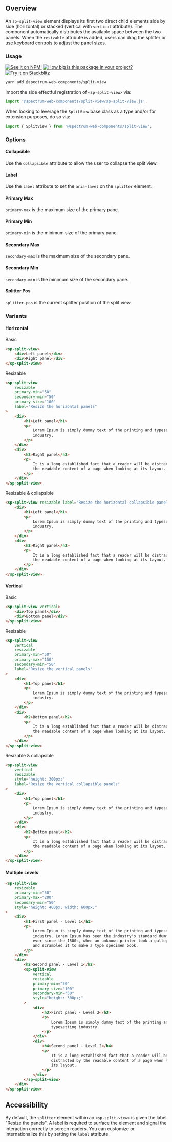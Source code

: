 ## Overview

An `sp-split-view` element displays its first two direct child elements side by side (horizontal) or stacked (vertical with `vertical` attribute). The component automatically distributes the available space between the two panels. When the `resizable` attribute is added, users can drag the splitter or use keyboard controls to adjust the panel sizes.

### Usage

[![See it on NPM!](https://img.shields.io/npm/v/@spectrum-web-components/split-view?style=for-the-badge)](https://www.npmjs.com/package/@spectrum-web-components/split-view)
[![How big is this package in your project?](https://img.shields.io/bundlephobia/minzip/@spectrum-web-components/split-view?style=for-the-badge)](https://bundlephobia.com/result?p=@spectrum-web-components/split-view)
[![Try it on Stackblitz](https://img.shields.io/badge/Try%20it%20on-Stackblitz-blue?style=for-the-badge)](https://stackblitz.com/edit/vitejs-vite-2ilo6nmh)

```zsh
yarn add @spectrum-web-components/split-view
```

Import the side effectful registration of `<sp-split-view>` via:

```js
import '@spectrum-web-components/split-view/sp-split-view.js';
```

When looking to leverage the `SplitView` base class as a type and/or for extension purposes, do so via:

```js
import { SplitView } from '@spectrum-web-components/split-view';
```

### Options

#### Collapsible

Use the `collapsible` attribute to allow the user to collapse the split view.

#### Label

Use the `label` attribute to set the `aria-lavel` on the `splitter` element.

#### Primary Max

`primary-max` is the maximum size of the primary pane.

#### Primary Min

`primary-min` is the minimum size of the primary pane.

#### Secondary Max

`secondary-max` is the maximum size of the secondary pane.

#### Secondary Min

`secondary-min` is the minimum size of the secondary pane.

#### Splitter Pos

`splitter-pos` is the current splitter position of the split view.

### Variants

#### Horizontal

<sp-tabs selected="basic" auto label="Horizontal Split View Variants">
<sp-tab value="basic">Basic</sp-tab>
<sp-tab-panel value="basic">

```html demo
<sp-split-view>
    <div>Left panel</div>
    <div>Right panel</div>
</sp-split-view>
```

</sp-tab-panel>
<sp-tab value="resizable">Resizable</sp-tab>
<sp-tab-panel value="resizable">

```html demo
<sp-split-view
    resizable
    primary-min="50"
    secondary-min="50"
    primary-size="100"
    label="Resize the horizontal panels"
>
    <div>
        <h1>Left panel</h1>
        <p>
            Lorem Ipsum is simply dummy text of the printing and typesetting
            industry.
        </p>
    </div>
    <div>
        <h2>Right panel</h2>
        <p>
            It is a long established fact that a reader will be distracted by
            the readable content of a page when looking at its layout.
        </p>
    </div>
</sp-split-view>
```

</sp-tab-panel>
<sp-tab value="collapsible">Resizable & collapsible</sp-tab>
<sp-tab-panel value="collapsible">

```html demo
<sp-split-view resizable label="Resize the horizontal collapsible panels">
    <div>
        <h1>Left panel</h1>
        <p>
            Lorem Ipsum is simply dummy text of the printing and typesetting
            industry.
        </p>
    </div>
    <div>
        <h2>Right panel</h2>
        <p>
            It is a long established fact that a reader will be distracted by
            the readable content of a page when looking at its layout.
        </p>
    </div>
</sp-split-view>
```

</sp-tab-panel>
</sp-tabs>

#### Vertical

<sp-tabs selected="basic" auto label="Vertical Split View Variants">
<sp-tab value="basic">Basic</sp-tab>
<sp-tab-panel value="basic">

```html demo
<sp-split-view vertical>
    <div>Top panel</div>
    <div>Bottom panel</div>
</sp-split-view>
```

</sp-tab-panel>
<sp-tab value="resizable">Resizable</sp-tab>
<sp-tab-panel value="resizable">

```html demo
<sp-split-view
    vertical
    resizable
    primary-min="50"
    primary-max="150"
    secondary-min="50"
    label="Resize the vertical panels"
>
    <div>
        <h1>Top panel</h1>
        <p>
            Lorem Ipsum is simply dummy text of the printing and typesetting
            industry.
        </p>
    </div>
    <div>
        <h2>Bottom panel</h2>
        <p>
            It is a long established fact that a reader will be distracted by
            the readable content of a page when looking at its layout.
        </p>
    </div>
</sp-split-view>
```

</sp-tab-panel>
<sp-tab value="collapsible">Resizable & collapsible</sp-tab>
<sp-tab-panel value="collapsible">

```html demo
<sp-split-view
    vertical
    resizable
    style="height: 300px;"
    label="Resize the vertical collapsible panels"
>
    <div>
        <h1>Top panel</h1>
        <p>
            Lorem Ipsum is simply dummy text of the printing and typesetting
            industry.
        </p>
    </div>
    <div>
        <h2>Bottom panel</h2>
        <p>
            It is a long established fact that a reader will be distracted by
            the readable content of a page when looking at its layout.
        </p>
    </div>
</sp-split-view>
```

</sp-tab-panel>
</sp-tabs>

#### Multiple Levels

```html demo
<sp-split-view
    resizable
    primary-min="50"
    primary-max="200"
    secondary-min="50"
    style="height: 400px; width: 600px;"
>
    <div>
        <h1>First panel - Level 1</h1>
        <p>
            Lorem Ipsum is simply dummy text of the printing and typesetting
            industry. Lorem Ipsum has been the industry's standard dummy text
            ever since the 1500s, when an unknown printer took a galley of type
            and scrambled it to make a type specimen book.
        </p>
    </div>
    <div>
        <h2>Second panel - Level 1</h2>
        <sp-split-view
            vertical
            resizable
            primary-min="50"
            primary-size="100"
            secondary-min="50"
            style="height: 300px;"
        >
            <div>
                <h3>First panel - Level 2</h3>
                <p>
                    Lorem Ipsum is simply dummy text of the printing and
                    typesetting industry.
                </p>
            </div>
            <div>
                <h4>Second panel - Level 2</h4>
                <p>
                    It is a long established fact that a reader will be
                    distracted by the readable content of a page when looking at
                    its layout.
                </p>
            </div>
        </sp-split-view>
    </div>
</sp-split-view>
```

## Accessibility

By default, the `splitter` element within an `<sp-split-view>` is given the label "Resize the panels". A label is required to surface the element and signal the interaction correctly to screen readers. You can customize or internationalize this by setting the `label` attribute.
